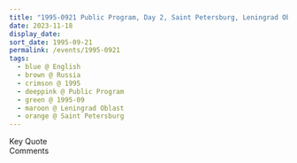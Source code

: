 ```yaml
---
title: "1995-0921 Public Program, Day 2, Saint Petersburg, Leningrad Oblast, Russia"
date: 2023-11-18
display_date: 
sort_date: 1995-09-21
permalink: /events/1995-0921
tags:
  - blue @ English
  - brown @ Russia
  - crimson @ 1995
  - deeppink @ Public Program
  - green @ 1995-09
  - maroon @ Leningrad Oblast
  - orange @ Saint Petersburg
---
```


<wave-list>
  <list-title color="green" width="75">Key Quote</list-title>
  <list-item color="BlanchedAlmond"  width="200"></list-item>
  <list-item color="Lavender"></list-item>
  <list-item color="BlanchedAlmond"></list-item>
</wave-list>

<br>

<wave-list>
  <list-title color="green" width="75">Comments</list-title>
  <list-item color="BlanchedAlmond"  width="200"></list-item>
  <list-item color="Lavender"></list-item>
  <list-item color="BlanchedAlmond"></list-item>
</wave-list>